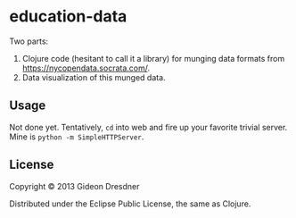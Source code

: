 # education-data

Two parts:
1.  Clojure code (hesitant to call it a library) for munging data formats from
    https://nycopendata.socrata.com/.
2.  Data visualization of this munged data.

## Usage

Not done yet.  Tentatively, `cd` into web and fire up your favorite trivial
server.  Mine is `python -m SimpleHTTPServer`.

## License

Copyright © 2013 Gideon Dresdner

Distributed under the Eclipse Public License, the same as Clojure.
